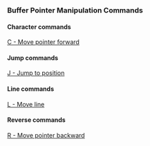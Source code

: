 ### Buffer Pointer Manipulation Commands

#### Character commands

[C - Move pointer forward](cmds/C.md)

#### Jump commands

[J - Jump to position](cmds/J.md)

#### Line commands

[L - Move line](cmds/L.md)

#### Reverse commands

[R - Move pointer backward](cmds/R.md)


